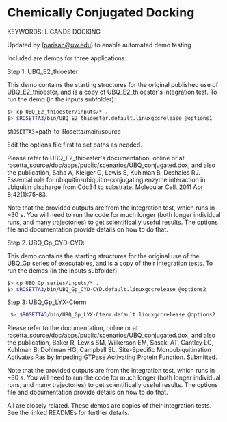 Chemically Conjugated Docking
=============================

KEYWORDS: LIGANDS DOCKING

Updated by (parisah@uw.edu) to enable automated demo testing

Included are demos for three applications:

Step 1. UBQ_E2_thioester:

This demo contains the starting structures for the original published use of UBQ_E2_thioester, and is a copy of UBQ_E2_thioester's integration test. To run the demo (in the inputs subfolder):

```bash
$> cp UBQ_E2_thioester/inputs/* .
$> $ROSETTA3/bin/UBQ_E2_thioester.default.linuxgccrelease @options1
```

`$ROSETTA3`=path-to-Rosetta/main/source

Edit the options file first to set paths as needed.

Please refer to UBQ_E2_thioester's documentation, online or at rosetta_source/doc/apps/public/scenarios/UBQ_conjugated.dox, and also the publication, Saha A, Kleiger G, Lewis S, Kuhlman B, Deshaies RJ. Essential role for ubiquitin-ubiquitin-conjugating enzyme interaction in ubiquitin discharge from Cdc34 to substrate. Molecular Cell. 2011 Apr 8;42(1):75-83.

Note that the provided outputs are from the integration test, which runs in ~30 s. You will need to run the code for much longer (both longer individual runs, and many trajectories) to get scientifically useful results. The options file and documentation provide details on how to do that.

Step 2. UBQ_Gp_CYD-CYD:

This demo contains the starting structures for the original use of the UBQ_Gp series of executables, and is a copy of their integration tests. To run the demos (in the inputs subfolder):

```bash
$> cp UBQ_Gp_series/inputs/* .
$> $ROSETTA3/bin/UBQ_Gp_CYD-CYD.default.linuxgccrelease @options2
```

 Step 3: UBQ_Gp_LYX-Cterm

```bash 
 $> $ROSETTA3/bin/UBQ_Gp_LYX-Cterm.default.linuxgccrelease @options2
```
Please refer to the documentation, online or at rosetta_source/doc/apps/public/scenarios/UBQ_conjugated.dox, and also the publication, Baker R, Lewis SM, Wilkerson EM, Sasaki AT, Cantley LC, Kuhlman B, Dohlman HG, Campbell SL. Site-Specific Monoubiquitination Activates Ras by Impeding GTPase Activating Protein Function. Submitted.

Note that the provided outputs are from the integration test, which runs in ~30 s. You will need to run the code for much longer (both longer individual runs, and many trajectories) to get scientifically useful results. The options file and documentation provide details on how to do that.

All are closely related.
These demos are copies of their integration tests.
See the linked READMEs for further details.
